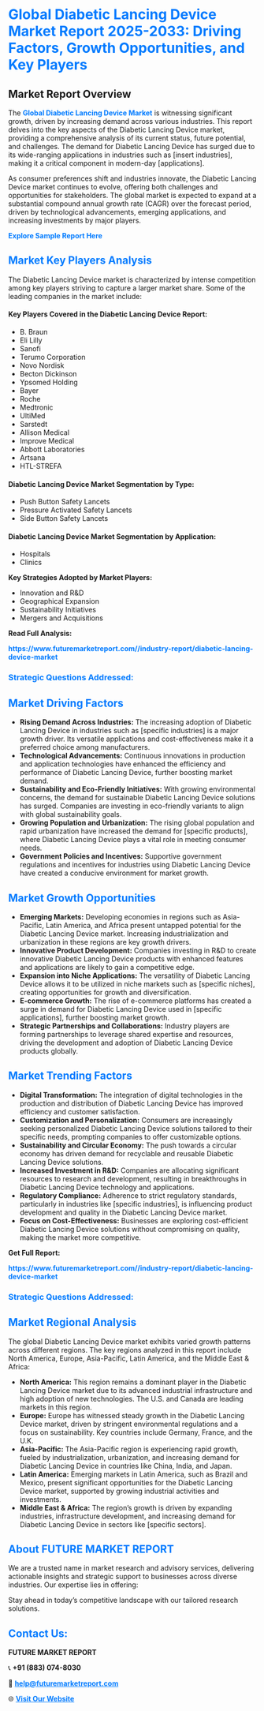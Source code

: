 <h1 style="color: #007BFF;">Global Diabetic Lancing Device Market Report 2025-2033: Driving Factors, Growth Opportunities, and Key Players</h1>

<section id="overview">
<h2>Market Report Overview</h2>
<p>The <a href="https://www.futuremarketreport.com//industry-report/diabetic-lancing-device-market" style="color: #007BFF; text-decoration: none;"><strong>Global Diabetic Lancing Device Market</strong></a> is witnessing significant growth, driven by increasing demand across various industries. This report delves into the key aspects of the Diabetic Lancing Device market, providing a comprehensive analysis of its current status, future potential, and challenges. The demand for Diabetic Lancing Device has surged due to its wide-ranging applications in industries such as [insert industries], making it a critical component in modern-day [applications].</p>
<p>As consumer preferences shift and industries innovate, the Diabetic Lancing Device market continues to evolve, offering both challenges and opportunities for stakeholders. The global market is expected to expand at a substantial compound annual growth rate (CAGR) over the forecast period, driven by technological advancements, emerging applications, and increasing investments by major players.</p>
</section>

<section id="overview">
<p><a href="https://www.futuremarketreport.com//request-sample/reportId=77058" style="color: #007BFF; text-decoration: none;"><strong>Explore Sample Report Here</strong></a></p>
</section>

<section id="key-players">
<h2 style="color: #007BFF;">Market Key Players Analysis</h2>
<p>The Diabetic Lancing Device market is characterized by intense competition among key players striving to capture a larger market share. Some of the leading companies in the market include:</p>
<h4>Key Players Covered in the Diabetic Lancing Device Report:</h4>
<ul><li>B. Braun</li><li>Eli Lilly</li><li>Sanofi</li><li>Terumo Corporation</li><li>Novo Nordisk</li><li>Becton Dickinson</li><li>Ypsomed Holding</li><li>Bayer</li><li>Roche</li><li>Medtronic</li><li>UltiMed</li><li>Sarstedt</li><li>Allison Medical</li><li>Improve Medical</li><li>Abbott Laboratories</li><li>Artsana</li><li>HTL-STREFA</li></ul>
<h4>Diabetic Lancing Device Market Segmentation by Type:</h4>
<ul><li>Push Button Safety Lancets</li><li>Pressure Activated Safety Lancets</li><li>Side Button Safety Lancets</li></ul>

<h4>Diabetic Lancing Device Market Segmentation by Application:</h4>
<ul><li>Hospitals</li><li>Clinics</li></ul>
<p><strong>Key Strategies Adopted by Market Players:</strong></p>
<ul>
<li>Innovation and R&D</li>
<li>Geographical Expansion</li>
<li>Sustainability Initiatives</li>
<li>Mergers and Acquisitions</li>
</ul>
</section>

<section>
<p><strong>Read Full Analysis: </strong></p><a href="https://www.futuremarketreport.com//industry-report/diabetic-lancing-device-market" style="color: #007BFF; text-decoration: none;"><strong>https://www.futuremarketreport.com//industry-report/diabetic-lancing-device-market</strong></a>
<h3 style="color: #007BFF;">Strategic Questions Addressed:</h3>
</section>

<section id="driving-factors">
<h2 style="color: #007BFF;">Market Driving Factors</h2>
<ul>
<li><strong>Rising Demand Across Industries:</strong> The increasing adoption of Diabetic Lancing Device in industries such as [specific industries] is a major growth driver. Its versatile applications and cost-effectiveness make it a preferred choice among manufacturers.</li>
<li><strong>Technological Advancements:</strong> Continuous innovations in production and application technologies have enhanced the efficiency and performance of Diabetic Lancing Device, further boosting market demand.</li>
<li><strong>Sustainability and Eco-Friendly Initiatives:</strong> With growing environmental concerns, the demand for sustainable Diabetic Lancing Device solutions has surged. Companies are investing in eco-friendly variants to align with global sustainability goals.</li>
<li><strong>Growing Population and Urbanization:</strong> The rising global population and rapid urbanization have increased the demand for [specific products], where Diabetic Lancing Device plays a vital role in meeting consumer needs.</li>
<li><strong>Government Policies and Incentives:</strong> Supportive government regulations and incentives for industries using Diabetic Lancing Device have created a conducive environment for market growth.</li>
</ul>
</section>

<section id="growth-opportunities">
<h2 style="color: #007BFF;">Market Growth Opportunities</h2>
<ul>
<li><strong>Emerging Markets:</strong> Developing economies in regions such as Asia-Pacific, Latin America, and Africa present untapped potential for the Diabetic Lancing Device market. Increasing industrialization and urbanization in these regions are key growth drivers.</li>
<li><strong>Innovative Product Development:</strong> Companies investing in R&D to create innovative Diabetic Lancing Device products with enhanced features and applications are likely to gain a competitive edge.</li>
<li><strong>Expansion into Niche Applications:</strong> The versatility of Diabetic Lancing Device allows it to be utilized in niche markets such as [specific niches], creating opportunities for growth and diversification.</li>
<li><strong>E-commerce Growth:</strong> The rise of e-commerce platforms has created a surge in demand for Diabetic Lancing Device used in [specific applications], further boosting market growth.</li>
<li><strong>Strategic Partnerships and Collaborations:</strong> Industry players are forming partnerships to leverage shared expertise and resources, driving the development and adoption of Diabetic Lancing Device products globally.</li>
</ul>
</section>

<section id="trending-factors">
<h2 style="color: #007BFF;">Market Trending Factors</h2>
<ul>
<li><strong>Digital Transformation:</strong> The integration of digital technologies in the production and distribution of Diabetic Lancing Device has improved efficiency and customer satisfaction.</li>
<li><strong>Customization and Personalization:</strong> Consumers are increasingly seeking personalized Diabetic Lancing Device solutions tailored to their specific needs, prompting companies to offer customizable options.</li>
<li><strong>Sustainability and Circular Economy:</strong> The push towards a circular economy has driven demand for recyclable and reusable Diabetic Lancing Device solutions.</li>
<li><strong>Increased Investment in R&D:</strong> Companies are allocating significant resources to research and development, resulting in breakthroughs in Diabetic Lancing Device technology and applications.</li>
<li><strong>Regulatory Compliance:</strong> Adherence to strict regulatory standards, particularly in industries like [specific industries], is influencing product development and quality in the Diabetic Lancing Device market.</li>
<li><strong>Focus on Cost-Effectiveness:</strong> Businesses are exploring cost-efficient Diabetic Lancing Device solutions without compromising on quality, making the market more competitive.</li>
</ul>
</section>

<section>
<p><strong>Get Full Report: </strong></p><a href="https://www.futuremarketreport.com//industry-report/diabetic-lancing-device-market" style="color: #007BFF; text-decoration: none;"><strong>https://www.futuremarketreport.com//industry-report/diabetic-lancing-device-market</strong></a>
<h3 style="color: #007BFF;">Strategic Questions Addressed:</h3>
</section>


<section id="regional-analysis">
<h2 style="color: #007BFF;">Market Regional Analysis</h2>
<p>The global Diabetic Lancing Device market exhibits varied growth patterns across different regions. The key regions analyzed in this report include North America, Europe, Asia-Pacific, Latin America, and the Middle East & Africa:</p>
<ul>
<li><strong>North America:</strong> This region remains a dominant player in the Diabetic Lancing Device market due to its advanced industrial infrastructure and high adoption of new technologies. The U.S. and Canada are leading markets in this region.</li>
<li><strong>Europe:</strong> Europe has witnessed steady growth in the Diabetic Lancing Device market, driven by stringent environmental regulations and a focus on sustainability. Key countries include Germany, France, and the U.K.</li>
<li><strong>Asia-Pacific:</strong> The Asia-Pacific region is experiencing rapid growth, fueled by industrialization, urbanization, and increasing demand for Diabetic Lancing Device in countries like China, India, and Japan.</li>
<li><strong>Latin America:</strong> Emerging markets in Latin America, such as Brazil and Mexico, present significant opportunities for the Diabetic Lancing Device market, supported by growing industrial activities and investments.</li>
<li><strong>Middle East & Africa:</strong> The region’s growth is driven by expanding industries, infrastructure development, and increasing demand for Diabetic Lancing Device in sectors like [specific sectors].</li>
</ul>
</section>

<footer>
<h2 style="color: #007BFF;">About FUTURE MARKET REPORT</h2>
<p>We are a trusted name in market research and advisory services, delivering actionable insights and strategic support to businesses across diverse industries. Our expertise lies in offering:</p>

<p>Stay ahead in today’s competitive landscape with our tailored research solutions.</p>

<h2 style="color: #007BFF;">Contact Us:</h2>
<p><strong>FUTURE MARKET REPORT</strong></p>
<p>📞 <strong>+91 (883) 074-8030</strong></p>
<p>📧 <strong><a href="mailto:help@futuremarketreport.com" style="color: #007BFF;">help@futuremarketreport.com</a></strong></p>
<p>🌐 <strong><a href="https://www.futuremarketreport.com/" style="color: #007BFF;">Visit Our Website</a></strong></p>
</footer>
